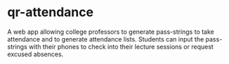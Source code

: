 # qr-attendance

A web app allowing college professors to generate pass-strings to take attendance and to generate attendance lists. 
Students can input the pass-strings with their phones to check into their lecture sessions or request excused absences. 
